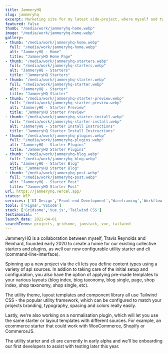 ```yaml
---
title: JammeryHQ
slug: jammeryhq
excerpt: Marketing site for my latest side-project, where myself and two other technical founders are building a suite of tools aimed at the Jamstack.
featured: false
thumb: "/media/work/jammeryhq-home.webp"
image: "/media/work/jammeryhq-home.webp"
gallery:
- thumb: "/media/work/jammeryhq-home.webp"
  full: "/media/work/jammeryhq-home.webp"
  alt: "JammeryHQ - Home"
  title: "JammeryHQ Home Page"
- thumb: "/media/work/jammeryhq-starters.webp"
  full: "/media/work/jammeryhq-starters.webp"
  alt: "JammeryHQ - Starters"
  title: "JammeryHQ Starters"
- thumb: "/media/work/jammeryhq-starter.webp"
  full: "/media/work/jammeryhq-starter.webp"
  alt: "JammeryHQ - Starter"
  title: "JammeryHQ Starter"
- thumb: "/media/work/jammeryhq-starter-preview.webp"
  full: "/media/work/jammeryhq-starter-preview.webp"
  alt: "JammeryHQ - Starter Preview"
  title: "JammeryHQ Starter Preview"
- thumb: "/media/work/jammeryhq-starter-install.webp"
  full: "/media/work/jammeryhq-starter-install.webp"
  alt: "JammeryHQ - Starter Install Instructions"
  title: "JammeryHQ Starter Install Instructions"
- thumb: "/media/work/jammeryhq-plugins.webp"
  full: "/media/work/jammeryhq-plugins.webp"
  alt: "JammeryHQ - Starter Plugins"
  title: "JammeryHQ Starter Plugins"
- thumb: "/media/work/jammeryhq-blog.webp"
  full: "/media/work/jammeryhq-blog.webp"
  alt: "JammeryHQ - Starter Blog"
  title: "JammeryHQ Starter Blog"
- thumb: "/media/work/jammeryhq-post.webp"
  full: "/media/work/jammeryhq-post.webp"
  alt: "JammeryHQ - Starter Post"
  title: "JammeryHQ Starter Post"
url: https://jammeryhq.vercel.app/
status: WIP
services: ['UI Design','Front-end Development','Wireframing','Workflow Optimisation']
tools: ['Figma','VSCode']
stack: ['Gridsome','Vue.js','Tailwind CSS']
testimonial: ''
launch_date: 2021-04-01
searchTerms: projects, gridsome, jamstack, vue, tailwind
---
```

JammeryHQ is a collaboration between myself, Travis Reynolds and Reinhard, founded early 2020 to create a home for our existing collective starters and plugins, as well our new configurable utility starter and cli (command-line-interface). 

Spinning up a new project via the cli lets you define content types using a variety of api sources. In addion to taking care of the initial setup and configuration, you also have the option of applying pre-made templates to your various layouts (blog index, blog taxonomy, blog single, page, shop index, shop taxonomy, shop single, etc).

The utility theme, layout templates and component library all use Tailwind CSS - the popular utility framework, which can be configured to match your projects branding, typography, spacing and colors really easily.

Lastly, we're also working on a normalisation plugin, which will let you use the same starter or layout templates with different sources. For example, an ecommerce starter that could work with WooCommerce, Shopify or CommerceJS. 

The utility starter and cli are currently in early alpha and we'll be onboarding our first developers to assist with testing later this year.